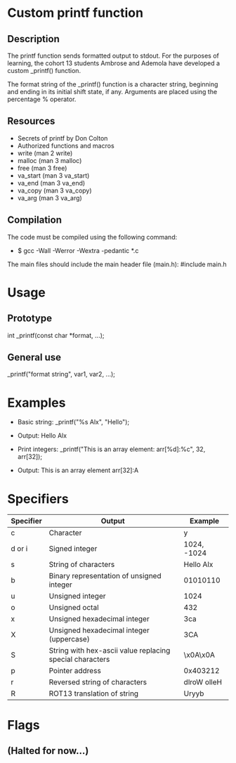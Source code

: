 # Custom printf function

## Description
The printf function sends formatted output to stdout. For the purposes of learning, the cohort 13 students Ambrose and Ademola have developed a custom _printf() function.

The format string of the _printf() function is a character string, beginning and ending in its initial shift state, if any. Arguments are placed using the percentage % operator.

## Resources
- Secrets of printf by Don Colton
- Authorized functions and macros
- write (man 2 write)
- malloc (man 3 malloc)
- free (man 3 free)
- va_start (man 3 va_start)
- va_end (man 3 va_end)
- va_copy (man 3 va_copy)
- va_arg (man 3 va_arg)

## Compilation
The code must be compiled using the following command:

- $ gcc -Wall -Werror -Wextra -pedantic *.c

The main files should include the main header file (main.h): #include main.h

# Usage

## Prototype

int _printf(const char *format, ...);

## General use

_printf("format string", var1, var2, ...);

# Examples
- Basic string: _printf("%s Alx", "Hello");
- Output: Hello Alx

- Print integers: _printf("This is an array element: arr[%d]:%c", 32, arr[32]);
- Output: This is an array element arr[32]:A

# Specifiers

| Specifier	    | Output    | Example   |
| ------------ | ------------ | ---------- |
| c	    | Character	    | y |
| d or i	| Signed integer	| 1024, -1024  |
| s	| String of characters	| Hello Alx |
| b	| Binary representation of unsigned integer	| 01010110 |
| u	| Unsigned integer	| 1024 |
| o	| Unsigned octal	| 432 |
| x	| Unsigned hexadecimal integer	| 3ca |
| X	| Unsigned hexadecimal integer (uppercase)	| 3CA |
| S	| String with hex-ascii value replacing special characters	| \x0A\x0A |
| p	| Pointer address	| 0x403212 |
| r	| Reversed string of characters	| dlroW olleH |
| R	| ROT13 translation of string	| Uryyb |

# Flags
## (Halted for now...)